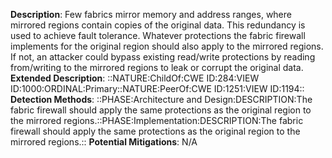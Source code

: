 **Description**: Few fabrics mirror memory and address ranges, where mirrored regions contain copies of the original data. This redundancy is used to achieve fault tolerance. Whatever protections the fabric firewall implements for the original region should also apply to the mirrored regions. If not, an attacker could bypass existing read/write protections by reading from/writing to the mirrored regions to leak or corrupt the original data.
**Extended Description**: ::NATURE:ChildOf:CWE ID:284:VIEW ID:1000:ORDINAL:Primary::NATURE:PeerOf:CWE ID:1251:VIEW ID:1194::
**Detection Methods**: ::PHASE:Architecture and Design:DESCRIPTION:The fabric firewall should apply the same protections as the original region to the mirrored regions.::PHASE:Implementation:DESCRIPTION:The fabric firewall should apply the same protections as the original region to the mirrored regions.::
**Potential Mitigations**: N/A